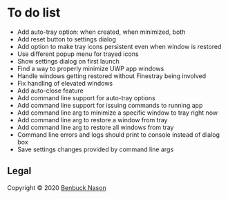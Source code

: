 # To do list

- Add auto-tray option: when created, when minimized, both
- Add reset button to settings dialog
- Add option to make tray icons persistent even when window is restored
- Use different popup menu for trayed icons
- Show settings dialog on first launch
- Find a way to properly minimize UWP app windows
- Handle windows getting restored without Finestray being involved
- Fix handling of elevated windows
- Add auto-close feature
- Add command line support for auto-tray options
- Add command line support for issuing commands to running app
- Add command line arg to minimize a specific window to tray right now
- Add command line arg to restore a window from tray
- Add command line arg to restore all windows from tray
- Command line errors and logs should print to console instead of dialog box
- Save settings changes provided by command line args

## Legal

Copyright &copy; 2020 [Benbuck Nason](<https://github.com/benbuck>)

